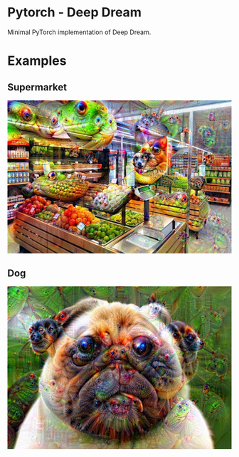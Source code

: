 # Pytorch - Deep Dream

Minimal PyTorch implementation of Deep Dream.


# Examples

## Supermarket

<p align="center">
    <img src="README/output_supermarket.jpg" width="512"\>
</p>

## Dog

<p align="center">
    <img src="README/output_dog.jpg" width="512"\>
</p>
